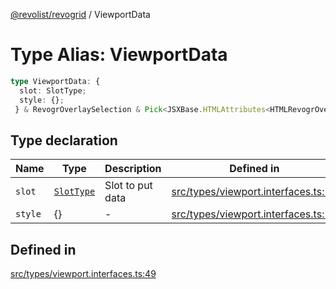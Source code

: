 [@revolist/revogrid](README.md) / ViewportData

# Type Alias: ViewportData

```ts
type ViewportData: {
  slot: SlotType;
  style: {};
 } & RevogrOverlaySelection & Pick<JSXBase.HTMLAttributes<HTMLRevogrOverlaySelectionElement>, "ref"> & Pick<JSXBase.HTMLAttributes<HTMLRevogrDataElement>, "ref"> & RevogrData;
```

## Type declaration

| Name | Type | Description | Defined in |
| ------ | ------ | ------ | ------ |
| `slot` | [`SlotType`](TypeAlias.SlotType.md) | Slot to put data | [src/types/viewport.interfaces.ts:51](https://github.com/revolist/revogrid/blob/6916c62aedeba77f36804fdc386f78e588e18412/src/types/viewport.interfaces.ts#L51) |
| `style` | \{\} | - | [src/types/viewport.interfaces.ts:52](https://github.com/revolist/revogrid/blob/6916c62aedeba77f36804fdc386f78e588e18412/src/types/viewport.interfaces.ts#L52) |

## Defined in

[src/types/viewport.interfaces.ts:49](https://github.com/revolist/revogrid/blob/6916c62aedeba77f36804fdc386f78e588e18412/src/types/viewport.interfaces.ts#L49)
